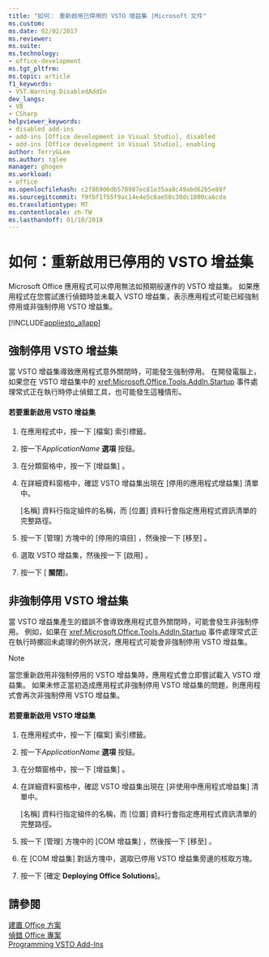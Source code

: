 ```yaml
---
title: "如何： 重新啟用已停用的 VSTO 增益集 |Microsoft 文件"
ms.custom: 
ms.date: 02/02/2017
ms.reviewer: 
ms.suite: 
ms.technology:
- office-development
ms.tgt_pltfrm: 
ms.topic: article
f1_keywords:
- VST.Warning.DisabledAddIn
dev_langs:
- VB
- CSharp
helpviewer_keywords:
- disabled add-ins
- add-ins [Office development in Visual Studio], disabled
- add-ins [Office development in Visual Studio], enabling
author: TerryGLee
ms.author: tglee
manager: ghogen
ms.workload:
- office
ms.openlocfilehash: c2f86906db578987ec81e35aa8c49abd62b5e88f
ms.sourcegitcommit: f9fbf1f55f9ac14e4e5c6ae58c30dc1800ca6cda
ms.translationtype: MT
ms.contentlocale: zh-TW
ms.lasthandoff: 01/10/2018
---
```

# <a name="how-to-re-enable-a-vsto-add-in-that-has-been-disabled"></a>如何：重新啟用已停用的 VSTO 增益集
  Microsoft Office 應用程式可以停用無法如預期般運作的 VSTO 增益集。 如果應用程式在您嘗試進行偵錯時並未載入 VSTO 增益集，表示應用程式可能已經強制停用或非強制停用 VSTO 增益集。  
  
 [!INCLUDE[appliesto_allapp](../vsto/includes/appliesto-allapp-md.md)]  
  
## <a name="hard-disabled-vsto-add-ins"></a>強制停用 VSTO 增益集  
 當 VSTO 增益集導致應用程式意外關閉時，可能發生強制停用。 在開發電腦上，如果您在 VSTO 增益集中的 <xref:Microsoft.Office.Tools.AddIn.Startup> 事件處理常式正在執行時停止偵錯工具，也可能發生這種情形。  
  
#### <a name="to-re-enable-a-vsto-add-in"></a>若要重新啟用 VSTO 增益集  
  
1.  在應用程式中，按一下 [檔案]  索引標籤。  
  
2.  按一下*ApplicationName* **選項** 按鈕。  
  
3.  在分類窗格中，按一下 [增益集] 。  
  
4.  在詳細資料窗格中，確認 VSTO 增益集出現在 [停用的應用程式增益集]  清單中。  
  
     [名稱]  資料行指定組件的名稱，而 [位置]  資料行會指定應用程式資訊清單的完整路徑。  
  
5.  按一下 [管理]  方塊中的 [停用的項目] ，然後按一下 [移至] 。  
  
6.  選取 VSTO 增益集，然後按一下 [啟用] 。  
  
7.  按一下 [ **關閉**]。  
  
## <a name="soft-disabled-vsto-add-ins"></a>非強制停用 VSTO 增益集  
 當 VSTO 增益集產生的錯誤不會導致應用程式意外關閉時，可能會發生非強制停用。 例如，如果在 <xref:Microsoft.Office.Tools.AddIn.Startup> 事件處理常式正在執行時擲回未處理的例外狀況，應用程式可能會非強制停用 VSTO 增益集。  
  
> [!NOTE]  
>  當您重新啟用非強制停用的 VSTO 增益集時，應用程式會立即嘗試載入 VSTO 增益集。 如果未修正當初造成應用程式非強制停用 VSTO 增益集的問題，則應用程式會再次非強制停用 VSTO 增益集。  
  
#### <a name="to-re-enable-an-vsto-add-in"></a>若要重新啟用 VSTO 增益集  
  
1.  在應用程式中，按一下 [檔案]  索引標籤。  
  
2.  按一下*ApplicationName* **選項** 按鈕。  
  
3.  在分類窗格中，按一下 [增益集] 。  
  
4.  在詳細資料窗格中，確認 VSTO 增益集出現在 [非使用中應用程式增益集]  清單中。  
  
     [名稱]  資料行指定組件的名稱，而 [位置]  資料行會指定應用程式資訊清單的完整路徑。  
  
5.  按一下 [管理]  方塊中的 [COM 增益集] ，然後按一下 [移至] 。  
  
6.  在 [COM 增益集]  對話方塊中，選取已停用 VSTO 增益集旁邊的核取方塊。  
  
7.  按一下 [確定 **Deploying Office Solutions**]。  
  
## <a name="see-also"></a>請參閱  
 [建置 Office 方案](../vsto/building-office-solutions.md)   
 [偵錯 Office 專案](../vsto/debugging-office-projects.md)   
 [Programming VSTO Add-Ins](../vsto/programming-vsto-add-ins.md)  
  
  